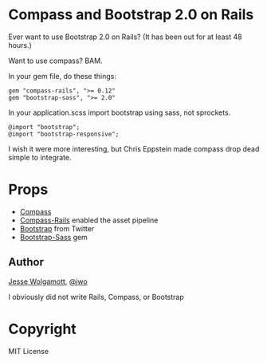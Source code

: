 Compass and Bootstrap 2.0 on Rails
============================

Ever want to use Bootstrap 2.0 on Rails? (It has been out for at least 48 hours.)

Want to use compass? BAM.

In your gem file, do these things:

```
gem "compass-rails", ">= 0.12"
gem "bootstrap-sass", ">= 2.0"
```

In your application.scss import bootstrap using sass, not sprockets. 

```
@import "bootstrap";
@import "bootstrap-responsive";
```

I wish it were more interesting, but Chris Eppstein made compass drop dead simple to integrate.

Props
=====
* [Compass](http://compass-style.org)
* [Compass-Rails](https://github.com/Compass/compass-rails) enabled the asset pipeline
* [Bootstrap](http://twitter.github.com/bootstrap) from Twitter
* [Bootstrap-Sass](https://github.com/thomas-mcdonald/bootstrap-sass) gem

Author
-----
[Jesse Wolgamott](http://jessewolgamott.com), [@jwo](http://twitter.com/jwo)

I obviously did not write Rails, Compass, or Bootstrap

Copyright
========
MIT License
